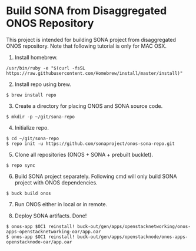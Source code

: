 # Build SONA from Disaggregated ONOS Repository

This project is intended for building SONA project from disaggregated ONOS repository.
Note that following tutorial is only for MAC OSX.

1. Install homebrew.

```
/usr/bin/ruby -e "$(curl -fsSL https://raw.githubusercontent.com/Homebrew/install/master/install)"
```

2. Install repo using brew.
```
$ brew install repo
```

3. Create a directory for placing ONOS and SONA source code.
```
$ mkdir -p ~/git/sona-repo
```

4. Initialize repo.
```
$ cd ~/git/sona-repo
$ repo init -u https://github.com/sonaproject/onos-sona-repo.git
```

5. Clone all repositories (ONOS + SONA + prebuilt bucklet).
```
$ repo sync
```

6. Build SONA project separately. Following cmd will only build SONA project with ONOS dependencies.
```
$ buck build onos
```

7. Run ONOS either in local or in remote.

8. Deploy SONA artifacts. Done!
```
$ onos-app $OC1 reinstall! buck-out/gen/apps/openstacknetworking/onos-apps-openstacknetworking-oar/app.oar
$ onos-app $OC1 reinstall! buck-out/gen/apps/openstacknode/onos-apps-openstacknode-oar/app.oar
```

